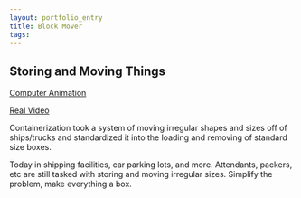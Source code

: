 ```yaml
---
layout: portfolio_entry
title: Block Mover
tags:
---
```


## Storing and Moving Things

[Computer Animation](https://www.youtube.com/watch?v=ocgVXuBXRFA&feature=youtu.be)

[Real Video](https://www.youtube.com/watch?v=ydqH1mR4aRw)

Containerization took a system of moving irregular shapes and sizes off of ships/trucks and standardized it into the loading and removing of standard size boxes.

Today in shipping facilities, car parking lots, and more. Attendants, packers, etc are still tasked with storing and moving irregular sizes. Simplify the problem, make everything a box.

 
